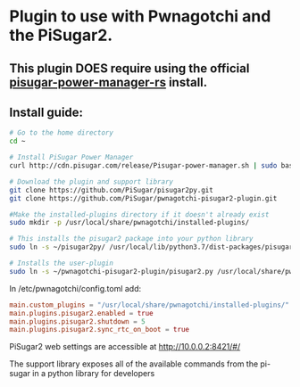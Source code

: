 # Plugin to use with Pwnagotchi and the PiSugar2.

## This plugin DOES require using the official [pisugar-power-manager-rs](https://github.com/PiSugar/pisugar-power-manager-rs) install. 

## Install guide:

```bash
# Go to the home directory
cd ~

# Install PiSugar Power Manager 
curl http://cdn.pisugar.com/release/Pisugar-power-manager.sh | sudo bash

# Download the plugin and support library
git clone https://github.com/PiSugar/pisugar2py.git
git clone https://github.com/PiSugar/pwnagotchi-pisugar2-plugin.git

#Make the installed-plugins directory if it doesn't already exist
sudo mkdir -p /usr/local/share/pwnagotchi/installed-plugins/

# This installs the pisugar2 package into your python library
sudo ln -s ~/pisugar2py/ /usr/local/lib/python3.7/dist-packages/pisugar2

# Installs the user-plugin
sudo ln -s ~/pwnagotchi-pisugar2-plugin/pisugar2.py /usr/local/share/pwnagotchi/installed-plugins/pisugar2.py


```


In /etc/pwnagotchi/config.toml add:
```toml
main.custom_plugins = "/usr/local/share/pwnagotchi/installed-plugins/"
main.plugins.pisugar2.enabled = true
main.plugins.pisugar2.shutdown = 5
main.plugins.pisugar2.sync_rtc_on_boot = true
```



PiSugar2 web settings are accessible at http://10.0.0.2:8421/#/

The support library exposes all of the available commands from the pi-sugar in a python library for developers
